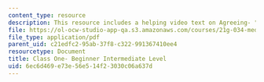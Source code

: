 ```yaml
---
content_type: resource
description: This resource includes a helping video text on Agreeing- "The messy apartment."
file: https://ol-ocw-studio-app-qa.s3.amazonaws.com/courses/21g-034-media-education-and-the-marketplace-fall-2005/6ec6d469e73e56e514f23030c06a637d_MIT21G_034F05_beg_int.pdf
file_type: application/pdf
parent_uid: c21edfc2-95ab-37f8-c322-991367410ee4
resourcetype: Document
title: Class One- Beginner Intermediate Level
uid: 6ec6d469-e73e-56e5-14f2-3030c06a637d
---
```

